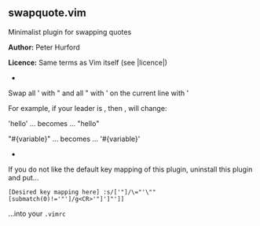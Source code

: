 ## swapquote.vim
Minimalist plugin for swapping quotes

**Author:** Peter Hurford

**Licence:** Same terms as Vim itself (see |licence|)

-

Swap all ' with " and all " with ' on the current line with <Leader>'

For example, if your leader is \, then \, will change:

'hello'  ... becomes ... "hello"

"#{variable}" ... becomes ... '#{variable}'

-

If you do not like the default key mapping of this plugin, uninstall this plugin and put... 

```
[Desired key mapping here] :s/['"]/\="'\""[submatch(0)!='"']/g<CR>'"]']"']]
```

...into your `.vimrc`
